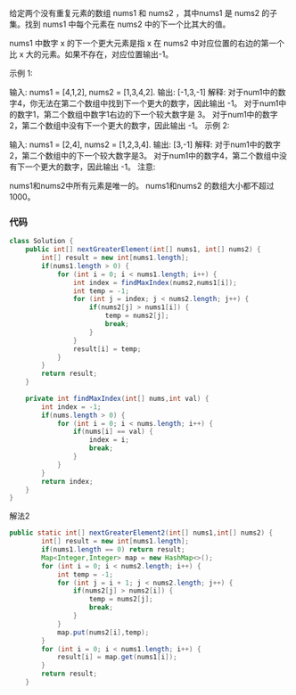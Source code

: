 给定两个没有重复元素的数组 nums1 和 nums2 ，其中nums1 是 nums2 的子集。找到 nums1 中每个元素在 nums2 中的下一个比其大的值。

nums1 中数字 x 的下一个更大元素是指 x 在 nums2 中对应位置的右边的第一个比 x 大的元素。如果不存在，对应位置输出-1。

示例 1:

输入: nums1 = [4,1,2], nums2 = [1,3,4,2].
输出: [-1,3,-1]
解释:
    对于num1中的数字4，你无法在第二个数组中找到下一个更大的数字，因此输出 -1。
    对于num1中的数字1，第二个数组中数字1右边的下一个较大数字是 3。
    对于num1中的数字2，第二个数组中没有下一个更大的数字，因此输出 -1。
示例 2:

输入: nums1 = [2,4], nums2 = [1,2,3,4].
输出: [3,-1]
解释:
    对于num1中的数字2，第二个数组中的下一个较大数字是3。
    对于num1中的数字4，第二个数组中没有下一个更大的数字，因此输出 -1。
注意:

nums1和nums2中所有元素是唯一的。
nums1和nums2 的数组大小都不超过1000。

### 代码

```java
class Solution {
    public int[] nextGreaterElement(int[] nums1, int[] nums2) {
        int[] result = new int[nums1.length];
        if(nums1.length > 0) {
            for (int i = 0; i < nums1.length; i++) {
                int index = findMaxIndex(nums2,nums1[i]);
                int temp = -1;
                for (int j = index; j < nums2.length; j++) {
                    if(nums2[j] > nums1[i]) {
                        temp = nums2[j];
                        break;
                    }
                }
                result[i] = temp;
            }
        }
        return result;
    }
    
    private int findMaxIndex(int[] nums,int val) {
        int index = -1;
        if(nums.length > 0) {
            for (int i = 0; i < nums.length; i++) {
                if(nums[i] == val) {
                    index = i;
                    break;
                }
            }
        }
        return index;
    }
}
```

解法2

```java
public static int[] nextGreaterElement2(int[] nums1,int[] nums2) {
        int[] result = new int[nums1.length];
        if(nums1.length == 0) return result;
        Map<Integer,Integer> map = new HashMap<>();
        for (int i = 0; i < nums2.length; i++) {
            int temp = -1;
            for (int j = i + 1; j < nums2.length; j++) {
                if(nums2[j] > nums2[i]) {
                    temp = nums2[j];
                    break;
                }
            }
            map.put(nums2[i],temp);
        }
        for (int i = 0; i < nums1.length; i++) {
            result[i] = map.get(nums1[i]);
        }
        return result;
    }
```